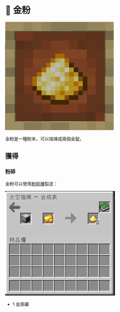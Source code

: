 # 💎 金粉

![](<../.gitbook/assets/image (234) (1).png>)

金粉是一種粉末，可以熔煉成兩個金錠。

## 獲得

### 粉碎

金粉可以使用[粉碎機](Pulverizer.md)製造：

![](<../.gitbook/assets/image (236) (1).png>)

* 1 金原礦

